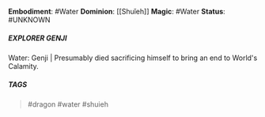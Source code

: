 **Embodiment**: #Water
**Dominion**: [[Shuǐeh]]
**Magic**: #Water 
**Status**: #UNKNOWN 
##### **EXPLORER GENJI**

Water: Genji | Presumably died sacrificing himself to bring an end to World's Calamity.

##### TAGS
> #dragon #water #shuieh 